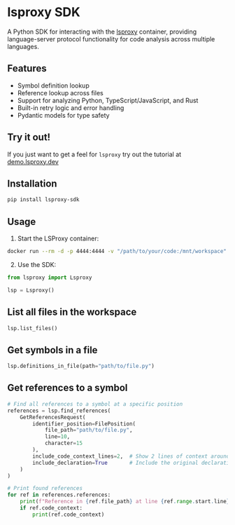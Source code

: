 # lsproxy SDK

A Python SDK for interacting with the [lsproxy](https://github.com/agentic-labs/lsproxy) container, providing language-server protocol functionality for code analysis across multiple languages.

## Features

- Symbol definition lookup
- Reference lookup across files
- Support for analyzing Python, TypeScript/JavaScript, and Rust
- Built-in retry logic and error handling
- Pydantic models for type safety

## Try it out!
If you just want to get a feel for `lsproxy` try out the tutorial at [demo.lsproxy.dev](https://demo.lsproxy.dev)

## Installation

```bash
pip install lsproxy-sdk
```

## Usage

1. Start the LSProxy container:
```bash
docker run --rm -d -p 4444:4444 -v "/path/to/your/code:/mnt/workspace" --name lsproxy agenticlabs/lsproxy:0.1.0a1
```

2. Use the SDK:
```python
from lsproxy import Lsproxy

lsp = Lsproxy()
```

## List all files in the workspace
```python
lsp.list_files()
```

## Get symbols in a file
```python
lsp.definitions_in_file(path="path/to/file.py")
```

## Get references to a symbol
```python
# Find all references to a symbol at a specific position
references = lsp.find_references(
    GetReferencesRequest(
        identifier_position=FilePosition(
            file_path="path/to/file.py",
            line=10,
            character=15
        ),
        include_code_context_lines=2,  # Show 2 lines of context around each reference
        include_declaration=True       # Include the original declaration
    )
)

# Print found references
for ref in references.references:
    print(f"Reference in {ref.file_path} at line {ref.range.start.line}")
    if ref.code_context:
        print(ref.code_context)
```



